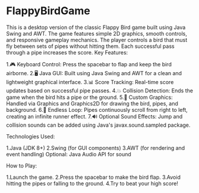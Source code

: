 # FlappyBirdGame
This is a desktop version of the classic Flappy Bird game built using Java Swing and AWT. The game features simple 2D graphics, smooth controls, and responsive gameplay mechanics. The player controls a bird that must fly between sets of pipes without hitting them. Each successful pass through a pipe increases the score.
Key Features:

1.🎮 Keyboard Control: Press the spacebar to flap and keep the bird airborne.
2.🖥️ Java GUI: Built using Java Swing and AWT for a clean and lightweight graphical interface.
3.📊 Score Tracking: Real-time score updates based on successful pipe passes.
4.💥 Collision Detection: Ends the game when the bird hits a pipe or the ground.
5.🎨 Custom Graphics: Handled via Graphics and Graphics2D for drawing the bird, pipes, and background.
6.🔁 Endless Loop: Pipes continuously scroll from right to left, creating an infinite runner effect.
7.🔊 Optional Sound Effects: Jump and collision sounds can be added using Java's javax.sound.sampled package.

Technologies Used:

1.Java (JDK 8+)
2.Swing (for GUI components)
3.AWT (for rendering and event handling)
Optional: Java Audio API for sound

How to Play:

1.Launch the game.
2.Press the spacebar to make the bird flap.
3.Avoid hitting the pipes or falling to the ground.
4.Try to beat your high score!

